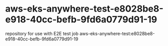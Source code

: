 # aws-eks-anywhere-test-e8028be8-e918-40cc-befb-9fd6a0779d91-19
repository for use with E2E test job aws-eks-anywhere-test:e8028be8-e918-40cc-befb-9fd6a0779d91-19
